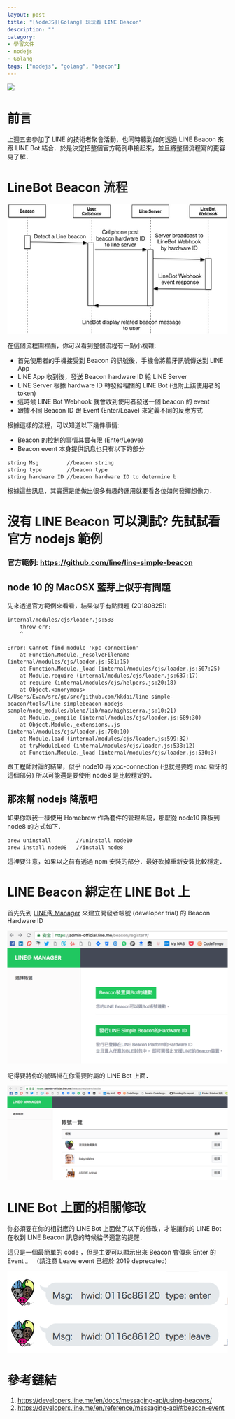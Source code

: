 ```yaml
---
layout: post
title: "[NodeJS][Golang] 玩玩看 LINE Beacon"
description: ""
category: 
- 學習文件
- nodejs
- Golang
tags: ["nodejs", "golang", "beacon"]
---
```




![](https://developers.line.me/media/messaging-api/using-beacons/beacon-banner-78ebc094.png)

# 前言

上週五去參加了 LINE 的技術者聚會活動，也同時聽到如何透過 LINE Beacon 來跟 LINE Bot 結合．於是決定把整個官方範例串接起來，並且將整個流程寫的更容易了解． 

# LineBot Beacon 流程



![](../images/2018/Line_Beacon.jpg)

在這個流程圖裡面，你可以看到整個流程有一點小複雜:

- 首先使用者的手機接受到 Beacon 的訊號後，手機會將藍牙訊號傳送到 LINE App
- LINE App 收到後，發送 Beacon hardware ID 給 LINE Server
- LINE Server 根據 hardware ID 轉發給相關的 LINE Bot (也附上該使用者的 token)
- 這時候 LINE Bot Webhook 就會收到使用者發送一個 beacon 的 event
- 跟據不同 Beacon ID 跟 Event (Enter/Leave) 來定義不同的反應方式

根據這樣的流程，可以知道以下幾件事情:

- Beacon 的控制的事情其實有限 (Enter/Leave)
- Beacon event 本身提供訊息也只有以下的部分

```
string Msg         //beacon string
string type        //beacon type
string hardware ID //beacon hardware ID to determine b
```

根據這些訊息，其實還是能做出很多有趣的運用就要看各位如何發揮想像力．

# 沒有 LINE Beacon 可以測試? 先試試看官方 nodejs 範例



### 官方範例: https://github.com/line/line-simple-beacon 

## node 10 的 MacOSX 藍芽上似乎有問題

先來透過官方範例來看看，結果似乎有點問題 (20180825): 

```
internal/modules/cjs/loader.js:583
    throw err;
    ^

Error: Cannot find module 'xpc-connection'
    at Function.Module._resolveFilename (internal/modules/cjs/loader.js:581:15)
    at Function.Module._load (internal/modules/cjs/loader.js:507:25)
    at Module.require (internal/modules/cjs/loader.js:637:17)
    at require (internal/modules/cjs/helpers.js:20:18)
    at Object.<anonymous> (/Users/Evan/src/go/src/github.com/kkdai/line-simple-beacon/tools/line-simplebeacon-nodejs-sample/node_modules/bleno/lib/mac/highsierra.js:10:21)
    at Module._compile (internal/modules/cjs/loader.js:689:30)
    at Object.Module._extensions..js (internal/modules/cjs/loader.js:700:10)
    at Module.load (internal/modules/cjs/loader.js:599:32)
    at tryModuleLoad (internal/modules/cjs/loader.js:538:12)
    at Function.Module._load (internal/modules/cjs/loader.js:530:3)
```

跟工程師討論的結果，似乎 node10 再 xpc-connection (也就是要跑 mac 藍牙的這個部分) 所以可能還是要使用 node8 是比較穩定的．

## 那來幫 nodejs 降版吧

如果你跟我一樣使用 Homebrew 作為套件的管理系統，那麼從 node10 降板到 node8 的方式如下．  

```
brew uninstall        //uninstall node10
brew install node@8   //install node8
```

這裡要注意，如果以之前有透過 npm 安裝的部分．最好砍掉重新安裝比較穩定．

# LINE Beacon 綁定在 LINE Bot 上

首先先到 [LINE@ Manager](https://manager.line.biz/beacon/register) 來建立開發者帳號 (developer trial) 的 Beacon Hardware ID

![](../images/2018/line-at-manager.png)

記得要將你的號碼掛在你需要附屬的 LINE Bot 上面．

![](../images/2018/beacon-link-bot.png)

# LINE Bot 上面的相關修改

你必須要在你的相對應的 LINE Bot 上面做了以下的修改，才能讓你的 LINE Bot 在收到 LINE Beacon 訊息的時候給予適當的提醒．

<script src="https://gist.github.com/kkdai/065948faeece21cdbeb753a85d4f2c36.js"></script>
這只是一個最簡單的 code ，但是主要可以顯示出來 Beacon 會傳來 Enter 的 Event 。 （請注意 Leave event 已經於 2019 deprecated)

![](../images/2018/beacon_msg.png)



# 參考鏈結

1. https://developers.line.me/en/docs/messaging-api/using-beacons/
2. https://developers.line.me/en/reference/messaging-api/#beacon-event



